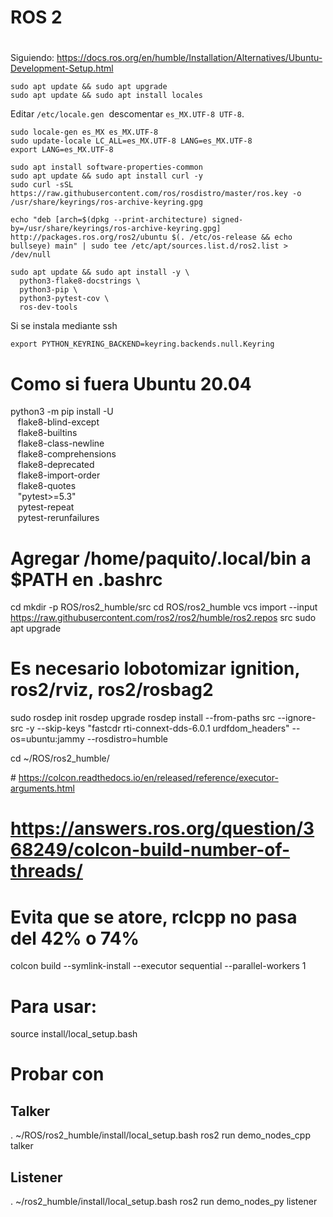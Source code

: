 #
# ROS 2
#

Siguiendo:
https://docs.ros.org/en/humble/Installation/Alternatives/Ubuntu-Development-Setup.html

```
sudo apt update && sudo apt upgrade
sudo apt update && sudo apt install locales
```

Editar ```/etc/locale.gen```  descomentar ```es_MX.UTF-8 UTF-8```.

```
sudo locale-gen es_MX es_MX.UTF-8
sudo update-locale LC_ALL=es_MX.UTF-8 LANG=es_MX.UTF-8
export LANG=es_MX.UTF-8

sudo apt install software-properties-common
sudo apt update && sudo apt install curl -y
sudo curl -sSL https://raw.githubusercontent.com/ros/rosdistro/master/ros.key -o /usr/share/keyrings/ros-archive-keyring.gpg

echo "deb [arch=$(dpkg --print-architecture) signed-by=/usr/share/keyrings/ros-archive-keyring.gpg] http://packages.ros.org/ros2/ubuntu $(. /etc/os-release && echo bullseye) main" | sudo tee /etc/apt/sources.list.d/ros2.list > /dev/null

sudo apt update && sudo apt install -y \
  python3-flake8-docstrings \
  python3-pip \
  python3-pytest-cov \
  ros-dev-tools
```

Si se instala mediante ssh 

```
export PYTHON_KEYRING_BACKEND=keyring.backends.null.Keyring
```

# Como si fuera Ubuntu 20.04

python3 -m pip install -U \
   flake8-blind-except \
   flake8-builtins \
   flake8-class-newline \
   flake8-comprehensions \
   flake8-deprecated \
   flake8-import-order \
   flake8-quotes \
   "pytest>=5.3" \
   pytest-repeat \
   pytest-rerunfailures

# Agregar /home/paquito/.local/bin a $PATH en .bashrc

cd
mkdir -p ROS/ros2_humble/src
cd ROS/ros2_humble
vcs import --input https://raw.githubusercontent.com/ros2/ros2/humble/ros2.repos src
sudo apt upgrade

# Es necesario lobotomizar ignition, ros2/rviz, ros2/rosbag2

sudo rosdep init
rosdep upgrade
rosdep install --from-paths src --ignore-src -y --skip-keys "fastcdr rti-connext-dds-6.0.1 urdfdom_headers" --os=ubuntu:jammy --rosdistro=humble

cd ~/ROS/ros2_humble/

# https://colcon.readthedocs.io/en/released/reference/executor-arguments.html
# https://answers.ros.org/question/368249/colcon-build-number-of-threads/

# Evita que se atore, rclcpp no pasa del 42% o 74%

colcon build --symlink-install --executor sequential --parallel-workers 1


# Para usar:

source install/local_setup.bash

# Probar con
## Talker

. ~/ROS/ros2_humble/install/local_setup.bash
ros2 run demo_nodes_cpp talker

## Listener
. ~/ros2_humble/install/local_setup.bash
ros2 run demo_nodes_py listener

